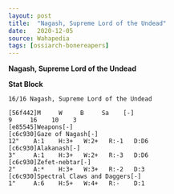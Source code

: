```yaml
---
layout: post
title:  "Nagash, Supreme Lord of the Undead"
date:   2020-12-05
source: Wahapedia
tags: [ossiarch-bonereapers]
---
```


**Nagash, Supreme Lord of the Undead**

**Stat Block**
```
16/16 Nagash, Supreme Lord of the Undead
```

```
[56f442]M     W     B     Sa    [-]
9     16    10    3     
[e85545]Weapons[-]
[c6c930]Gaze of Nagash[-]
12"    A:1    H:3+   W:2+   R:-1   D:D6  
[c6c930]Alakanash[-]
3"     A:1    H:3+   W:2+   R:-3   D:D6  
[c6c930]Zefet-nebtar[-]
2"     A:*    H:3+   W:3+   R:-2   D:3   
[c6c930]Spectral Claws and Daggers[-]
1"     A:6    H:5+   W:4+   R:-    D:1   
```


